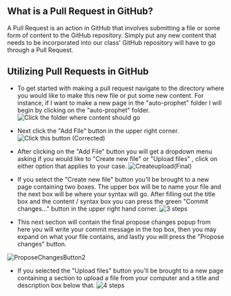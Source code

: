 ## What is a Pull Request in GitHub?
A Pull Request is an action in GitHub that involves submitting a file or some form of content to the GitHub repository. Simply put any new content that needs to be incorporated into our class' GitHub repository will have to go through a Pull Request.

## Utilizing Pull Requests in GitHub
* To get started with making a pull request navigate to the directory where you would like to make this new file or put some new content. For instance, if I want to make a new page in the "auto-prophet" folder I will begin by clicking on the "auto-prophet" folder.
![Click the folder where content should go](https://github.com/jeffreywallphd/AutoProphet/assets/124594281/7fdfa01a-73d1-4e5b-baab-fa84e431f4ff)

* Next click the "Add File" button in the upper right corner.
![Click this button (Corrected)](https://github.com/jeffreywallphd/AutoProphet/assets/124594281/fc54ceff-d045-443a-a641-a0c9a22715c1)

* After clicking on the "Add File" button you will get a dropdown menu asking if you would like to "Create new file" or "Upload files" , click on either option that applies to your case.
![Createupload(Final)](https://github.com/jeffreywallphd/AutoProphet/assets/124594281/205369a3-c946-4839-937f-d5bfe52ff54a)

* If you select the "Create new file" button you'll be brought to a new page containing two boxes. The upper box will be to name your file and the next box will be where your syntax will go. After filling out the title box and the content / syntax box you can press the green "Commit changes..." button in the upper right hand corner.
![3 steps](https://github.com/jeffreywallphd/AutoProphet/assets/124594281/11d22595-da03-4b37-8e35-bdf454dff8a6)

* This next section will contain the final propose changes popup from here you will write your commit message in the top box, then you may expand on what your file contains, and lastly you will press the "Propose changes" button.
  
![ProposeChangesButton2](https://github.com/jeffreywallphd/AutoProphet/assets/124594281/0157962e-7aaa-4c0e-8607-b280dbb65494)

* If you selected the "Upload files" button you'll be brought to a new page containing a section to upload a file from your computer and a title and description box below that.
![4 steps](https://github.com/jeffreywallphd/AutoProphet/assets/124594281/e6213735-254f-458f-a223-c5d8cb962789)
